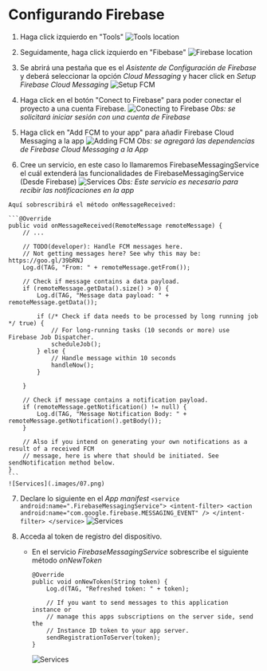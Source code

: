 # Configurando Firebase
  1. Haga click izquierdo en "Tools"
    ![Tools location](.images/01.png)

  2. Seguidamente, haga click izquierdo en "Fibebase"
    ![Firebase location](.images/02.png)

  3. Se abrirá una pestaña que es el _Asistente de Configuración de Firebase_ y deberá seleccionar la opción _Cloud Messaging_ y hacer click en _Setup Firebase Cloud Messaging_
    ![Setup FCM](.images/03.png)

  4. Haga click en el botón "Conect to Firebase" para poder conectar el proyecto a una cuenta Firebase.
    ![Conecting to Firebase](.images/04.png)
    _Obs: se solicitará iniciar sesión con una cuenta de Firebase_

  5. Haga click en "Add FCM to your app" para añadir Firebase Cloud Messaging a la app
    ![Adding FCM](.images/05.png)
    _Obs: se agregará las dependencias de Firebase Cloud Messaging a la App_

  6. Cree un servicio, en este caso lo llamaremos FirebaseMessagingService el cuál extenderá las funcionalidades de FirebaseMessagingService (Desde Firebase)
    ![Services](.images/06.png)
    _Obs: Este servicio es necesario para recibir las notificaciones en la app_

    Aquí sobrescribirá el método onMessageReceived:

    ```@Override
    public void onMessageReceived(RemoteMessage remoteMessage) {
        // ...

        // TODO(developer): Handle FCM messages here.
        // Not getting messages here? See why this may be: https://goo.gl/39bRNJ
        Log.d(TAG, "From: " + remoteMessage.getFrom());

        // Check if message contains a data payload.
        if (remoteMessage.getData().size() > 0) {
            Log.d(TAG, "Message data payload: " + remoteMessage.getData());

            if (/* Check if data needs to be processed by long running job */ true) {
                // For long-running tasks (10 seconds or more) use Firebase Job Dispatcher.
                scheduleJob();
            } else {
                // Handle message within 10 seconds
                handleNow();
            }

        }

        // Check if message contains a notification payload.
        if (remoteMessage.getNotification() != null) {
            Log.d(TAG, "Message Notification Body: " + remoteMessage.getNotification().getBody());
        }

        // Also if you intend on generating your own notifications as a result of a received FCM
        // message, here is where that should be initiated. See sendNotification method below.
    }
    ```
    ![Services](.images/07.png)

  7. Declare lo siguiente en el _App manifest_
    ```
      <service android:name=".FirebaseMessagingService">
        <intent-filter>
            <action android:name="com.google.firebase.MESSAGING_EVENT" />
        </intent-filter>
    </service>
    ```
    ![Services](.images/08.png)

  8. Acceda al token de registro del dispositivo.
      - En el servicio _FirebaseMessagingService_ sobrescribe el siguiente método _onNewToken_
        ```
        @Override
        public void onNewToken(String token) {
            Log.d(TAG, "Refreshed token: " + token);

            // If you want to send messages to this application instance or
            // manage this apps subscriptions on the server side, send the
            // Instance ID token to your app server.
            sendRegistrationToServer(token);
        }
        ```
        ![Services](.images/09.png)
